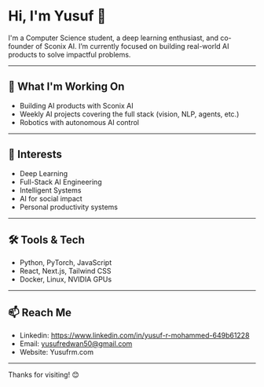 # Hi, I'm Yusuf 👋

I'm a Computer Science student, a deep learning enthusiast, and co-founder of Sconix AI. I’m currently focused on building real-world AI products to solve impactful problems.

---

## 🚀 What I'm Working On
- Building AI products with Sconix AI
- Weekly AI projects covering the full stack (vision, NLP, agents, etc.)
- Robotics with autonomous AI control

---

## 🧠 Interests
- Deep Learning
- Full-Stack AI Engineering
- Intelligent Systems
- AI for social impact
- Personal productivity systems

---

## 🛠️ Tools & Tech
- Python, PyTorch, JavaScript
- React, Next.js, Tailwind CSS
- Docker, Linux, NVIDIA GPUs

---

## 📫 Reach Me
- Linkedin: https://www.linkedin.com/in/yusuf-r-mohammed-649b61228
- Email: [yusufredwan50@gmail.com](mailto:Yusufredwan50@gmail.com)
- Website: Yusufrm.com

---

Thanks for visiting! 😊
